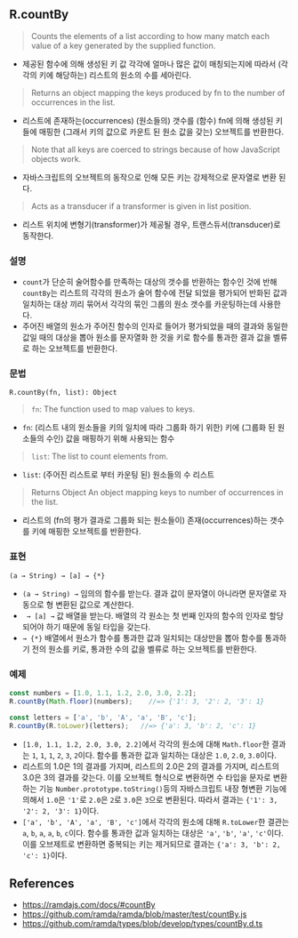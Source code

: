 ## R.countBy

> Counts the elements of a list according to how many match each value of a key generated by the supplied function.
- 제공된 함수에 의해 생성된 키 값 각각에 얼마나 많은 값이 매칭되는지에 따라서 (각각의 키에 해당하는) 리스트의 원소의 수를 세아린다.
> Returns an object mapping the keys produced by fn to the number of occurrences in the list.
- 리스트에 존재하는(occurrences) (원소들의) 갯수를 (함수) fn에 의해 생성된 키들에 매핑한 (그래서 키의 값으로 카운트 된 원소 값을 갖는) 오브젝트를 반환한다.
> Note that all keys are coerced to strings because of how JavaScript objects work.
- 자바스크립트의 오브젝트의 동작으로 인해 모든 키는 강제적으로 문자열로 변환 된다.
> Acts as a transducer if a transformer is given in list position.
- 리스트 위치에 변형기(transformer)가 제공될 경우, 트랜스듀서(transducer)로 동작한다.

### 설명

- `count`가 단순히 술어함수를 만족하는 대상의 갯수를 반환하는 함수인 것에 반해 `countBy`는 리스트의 각각의 원소가 술어 함수에 전달 되었을 평가되어 반화된 값과 일치하는 대상 끼리 묶어서 각각의 묶인 그룹의 원소 갯수를 카운팅하는데 사용한다.
- 주어진 배열의 원소가 주어진 함수의 인자로 들어가 평가되었을 때의 결과와 동일한 값일 때의 대상을 뽑아 원소를 문자열화 한 것을 키로 함수를 통과한 결과 값을 벨류로 하는 오브젝트를 반환한다.

### 문법

```
R.countBy(fn, list): Object
```

> `fn`: The function used to map values to keys.
- `fn`: (리스트 내의 원소들을 키의 일치에 따라 그룹화 하기 위한) 키에 (그룹화 된 원소들의 수인) 값을 매핑하기 위해 사용되는 함수
> `list`: The list to count elements from.
- `list`: (주어진 리스트로 부터 카운팅 된) 원소들의 수 리스트
> Returns Object An object mapping keys to number of occurrences in the list.
- 리스트의 (fn의 평가 결과로 그룹화 되는 원소들이) 존재(occurrences)하는 갯수를 키에 매핑한 오브젝트를 반환한다.

### 표현

```
(a → String) → [a] → {*}
```

- `(a → String) →` 임의의 함수를 받는다. 결과 값이 문자열이 아니라면 문자열로 자동으로 형 변환된 값으로 계산한다.
- ` → [a] →` 값 배열을 받는다. 배열의 각 원소는 첫 번째 인자의 함수의 인자로 할당되어야 하기 때문에 동일 타입을 갖는다.
- `→ {*}` 배열에서 원소가 함수를 통과한 값과 일치되는 대상만을 뽑아 함수를 통과하기 전의 원소를 키로, 통과한 수의 값을 벨류로 하는 오브젝트를 반환한다.

### 예제

```js
const numbers = [1.0, 1.1, 1.2, 2.0, 3.0, 2.2];
R.countBy(Math.floor)(numbers);    //=> {'1': 3, '2': 2, '3': 1}

const letters = ['a', 'b', 'A', 'a', 'B', 'c'];
R.countBy(R.toLower)(letters);   //=> {'a': 3, 'b': 2, 'c': 1}
```

- `[1.0, 1.1, 1.2, 2.0, 3.0, 2.2]`에서 각각의 원소에 대해 `Math.floor`한 결과는 `1`, `1`, `1`, `2`, `3`, `2`이다. 함수를 통과한 값과 일치하는 대상은 `1.0`, `2.0`, `3.0`이다.
- 리스트의 1.0은 1의 결과를 가지며, 리스트의 2.0은 2의 결과를 가지며, 리스트의 3.0은 3의 결과를 갖는다. 이를 오브젝트 형식으로 변환하면 수 타입을 문자로 변환하는 기능 `Number.prototype.toString()`등의 자바스크립트 내장 형변환 기능에 의해서 `1.0`은 `'1'`로 `2.0`은 `2`로 `3.0`은 `3`으로 변환된다. 따라서 결과는 `{'1': 3, '2': 2, '3': 1}`이다.
- `['a', 'b', 'A', 'a', 'B', 'c']`에서 각각의 원소에 대해 `R.toLower`한 결관는 `a`, `b`, `a`, `a`, `b`, `c`이다. 함수를 통과한 값과 일치하는 대상은 `'a'`, `'b'`, `'a'`, `'c'`이다. 이를 오브제트로 변환하면 중복되는 키는 제거되므로 결과는 `{'a': 3, 'b': 2, 'c': 1}`이다.

## References
- https://ramdajs.com/docs/#countBy
- https://github.com/ramda/ramda/blob/master/test/countBy.js
- https://github.com/ramda/types/blob/develop/types/countBy.d.ts
